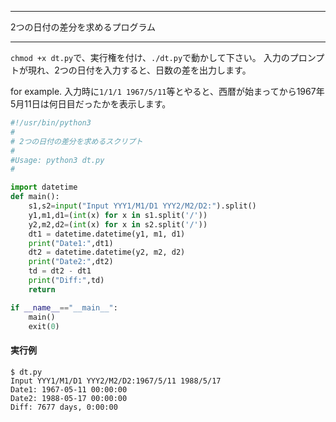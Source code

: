


**************************************************


2つの日付の差分を求めるプログラム


**************************************************


`chmod +x dt.py`で、実行権を付け、`./dt.py`で動かして下さい。
入力のプロンプトが現れ、2つの日付を入力すると、日数の差を出力します。

for example. 
入力時に`1/1/1 1967/5/11`等とやると、西暦が始まってから1967年5月11日は何日目だったかを表示します。


```dt.py
#!/usr/bin/python3
#
# 2つの日付の差分を求めるスクリプト
#
#Usage: python3 dt.py
#

import datetime
def main():
    s1,s2=input("Input YYY1/M1/D1 YYY2/M2/D2:").split()
    y1,m1,d1=(int(x) for x in s1.split('/'))
    y2,m2,d2=(int(x) for x in s2.split('/'))
    dt1 = datetime.datetime(y1, m1, d1)
    print("Date1:",dt1)
    dt2 = datetime.datetime(y2, m2, d2)
    print("Date2:",dt2)
    td = dt2 - dt1
    print("Diff:",td)
    return

if __name__=="__main__":
    main()
    exit(0)

```

#### 実行例

```
$ dt.py
Input YYY1/M1/D1 YYY2/M2/D2:1967/5/11 1988/5/17
Date1: 1967-05-11 00:00:00
Date2: 1988-05-17 00:00:00
Diff: 7677 days, 0:00:00
```
